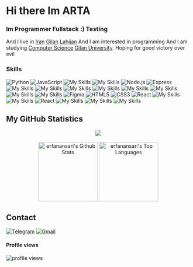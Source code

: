 
# Hi there Im ARTA 
### Im Programmer Fullstack :) Testing

 And I live in  [Iran](https://en.wikipedia.org/wiki/Iran) [Gilan](https://en.wikipedia.org/wiki/Gilan_province) [Lahijan](https://en.wikipedia.org/wiki/Lahijan)
 And I am interested in programming 
 And I am studying [Computer Science](https://en.wikipedia.org/wiki/Computer_science) [Gilan University](https://en.wikipedia.org/wiki/University_of_Guilan).
 Hoping for good victory over evil

### Skills
![Python](https://img.shields.io/badge/Python-3776AB.svg?style=for-the-badge&logo=Python&logoColor=white)
![JavaScript](https://img.shields.io/badge/JavaScript-F7DF1E.svg?style=for-the-badge&logo=JavaScript&logoColor=black)
![My Skills](https://img.shields.io/badge/Go-00ADD8.svg?style=for-the-badge&logo=Go&logoColor=white)
![My Skills](https://img.shields.io/badge/NestJS-E0234E.svg?style=for-the-badge&logo=NestJS&logoColor=white)
![Node.js](https://img.shields.io/badge/Node.js-339933.svg?style=for-the-badge&logo=nodedotjs&logoColor=white)
![Express](https://img.shields.io/badge/Express-000000.svg?style=for-the-badge&logo=Express&logoColor=white)
![My Skills](https://img.shields.io/badge/MongoDB-47A248.svg?style=for-the-badge&logo=MongoDB&logoColor=white)
![My Skills](https://img.shields.io/badge/Mongoose-880000.svg?style=for-the-badge&logo=Mongoose&logoColor=white)
![My Skills](https://img.shields.io/badge/Nodemon-76D04B.svg?style=for-the-badge&logo=Nodemon&logoColor=white)
![My Skills](https://img.shields.io/badge/.ENV-ECD53F.svg?style=for-the-badge&logo=dotenv&logoColor=black)
![My Skills](https://img.shields.io/badge/Next.js-000000.svg?style=for-the-badge&logo=nextdotjs&logoColor=white)
![My Skills](https://img.shields.io/badge/Webpack-8DD6F9.svg?style=for-the-badge&logo=Webpack&logoColor=black)
![My Skills](https://img.shields.io/badge/Express-000000.svg?style=for-the-badge&logo=Express&logoColor=white)
![My Skills](https://img.shields.io/badge/Redux-764ABC.svg?style=for-the-badge&logo=Redux&logoColor=white)
![Figma](https://img.shields.io/badge/Figma-F24E1E.svg?style=for-the-badge&logo=Figma&logoColor=white)
![HTML5](https://img.shields.io/badge/HTML5-E34F26.svg?style=for-the-badge&logo=HTML5&logoColor=white)
![CSS3](https://img.shields.io/badge/CSS3-1572B6.svg?style=for-the-badge&logo=CSS3&logoColor=white)
![React](https://img.shields.io/badge/React-61DAFB.svg?style=for-the-badge&logo=React&logoColor=black)
![My Skills](https://img.shields.io/badge/Qt-41CD52.svg?style=for-the-badge&logo=Qt&logoColor=white)
![My Skills](https://img.shields.io/badge/Electron-47848F.svg?style=for-the-badge&logo=Electron&logoColor=white)
![React](https://img.shields.io/badge/ReactNative-61DAFB.svg?style=for-the-badge&logo=React&logoColor=black)
![My Skills](https://img.shields.io/badge/WordPress-21759B.svg?style=for-the-badge&logo=WordPress&logoColor=white)
![My Skills](https://img.shields.io/badge/Git-F05032.svg?style=for-the-badge&logo=Git&logoColor=white)
![My Skills](https://img.shields.io/badge/GitHub%20Pages-222222.svg?style=for-the-badge&logo=GitHub-Pages&logoColor=white)
## My GitHub Statistics
<div align="center">
  <img src="https://github-readme-streak-stats.herokuapp.com?user=artafps"/>
</div>

  <div align="center">
    <br/>
    <a href="https://github.com/anuraghazra/github-readme-stats"><img alt="erfanansari's Github Stats" src="https://github-readme-stats.vercel.app/api?username=artafps&show_icons=true&" height="162px"/></a>
    <a href="https://github.com/anuraghazra/github-readme-stats"><img alt="erfanansari's Top Languages" src="https://github-readme-stats.vercel.app/api/top-langs/?username=artafps&langs_count=8&layout=compact&hide_border=false&" height="162px"/></a>
    <br/>
  </div>
 





## Contact
<a href="https://t.me/artafps"><img alt="Telegram" title="t.me/hallo_apta" src="https://img.shields.io/badge/Telegram-1C8CC5?logo=telegram&logoColor=white"/></a>
<a href="mailto:artafallahpoor@gmail.com"><img alt="Gmail" title="artafallahpoor@gmail.com" src="https://img.shields.io/badge/Gmail-DE4032?logo=gmail&logoColor=white"/></a>

#### Profile views 
<p align="left"> <img src="https://komarev.com/ghpvc/?username=artafallahpoor&label=Profile%20views&color=0e75b6&style=flat" alt="profile views" /> </p>
